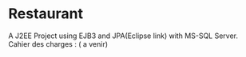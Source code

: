 # Restaurant
A J2EE Project using EJB3 and JPA(Eclipse link) with MS-SQL Server.
Cahier des charges : ( a venir) 
